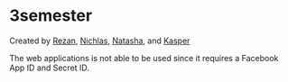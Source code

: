 # 3semester
Created by [Rezan](https://github.com/rezanr), [Nichlas](https://github.com/Rulz123), [Natasha](https://github.com/NCBR), and [Kasper](https://github.com/kasp470f)

The web applications is not able to be used since it requires a Facebook App ID and Secret ID.
